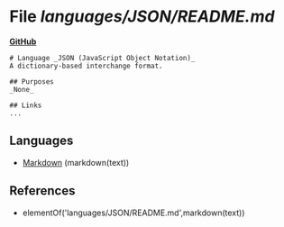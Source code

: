 # File _languages/JSON/README.md_
**[GitHub](https://github.com/softlang/yas/blob/master/languages/JSON/README.md)**
```
# Language _JSON (JavaScript Object Notation)_
A dictionary-based interchange format.

## Purposes
_None_

## Links
...
```

## Languages
* [Markdown](../languages/Markdown.md) (markdown(text))

## References
* elementOf('languages/JSON/README.md',markdown(text))
